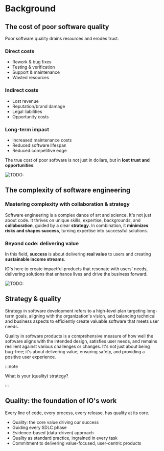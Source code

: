 # Background

## The cost of poor software quality

Poor software quality drains resources and erodes trust.

### Direct costs

-   Rework & bug fixes
-   Testing & verification
-   Support & maintenance
-   Wasted resources

### Indirect costs

-   Lost revenue
-   Reputation/brand damage
-   Legal liabilities
-   Opportunity costs

### Long-term impact

-   Increased maintenance costs
-   Reduced software lifespan
-   Reduced competitive edge

The true cost of poor software is not just in dollars, but in **lost trust and opportunities**.

![TODO:](/img/quality-strategy/cost-of-poor-software.png)

## The complexity of software engineering

### Mastering complexity with collaboration & strategy

Software engineering is a complex dance of art and science. It's not just about code. It thrives on unique skills, expertise, backgrounds, and **collaboration**, guided by a clear **strategy**. In combination, it **minimizes risks and shapes success**, turning expertise into successful solutions.

### Beyond code: delivering value

In this field, **success** is about delivering **real value** to users and creating **sustainable income streams**.

IO's here to create impactful products that resonate with users' needs, delivering solutions that enhance lives and drive the business forward.

![TODO:](/img/quality-strategy/targets.png)

## Strategy & quality

Strategy in software development refers to a high-level plan targeting long-term goals, aligning with the organization's vision, and balancing technical and business aspects to efficiently create valuable software that meets user needs.

Quality in software products is a comprehensive measure of how well the software aligns with the intended design, satisfies user needs, and remains resilient against various challenges or changes. It's not just about being bug-free; it's about delivering value, ensuring safety, and providing a positive user experience.

:::note

What is your (quality) strategy?

:::

## Quality: the foundation of IO's work

Every line of code, every process, every release, has quality at its core.

-   Quality: the core value driving our success
-   Guiding every SDLC phase
-   Evidence-based (data-driven) approach
-   Quality as standard practice, ingrained in every task
-   Commitment to delivering value-focused, user-centric products
